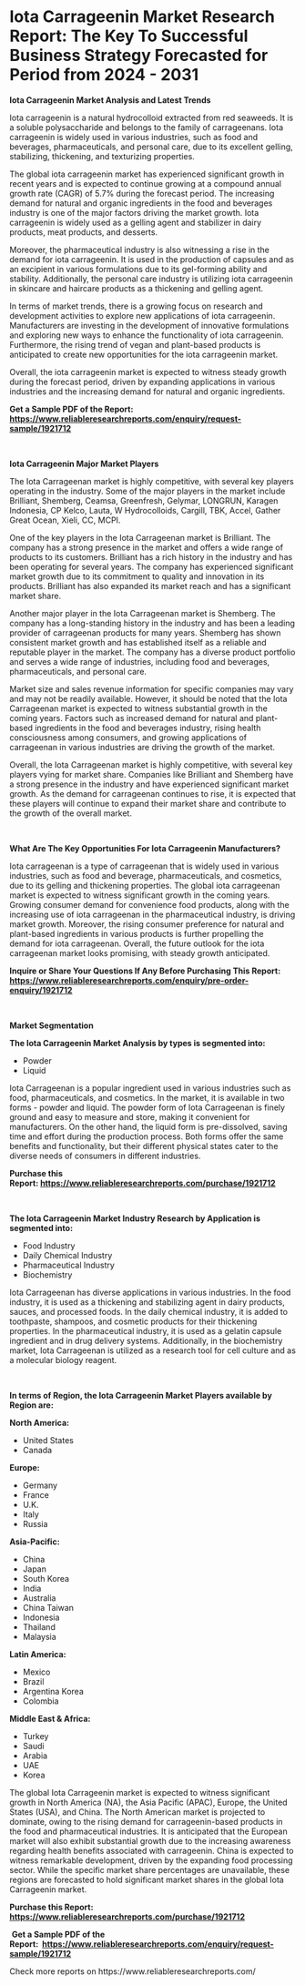 <p><h1>Iota Carrageenin Market Research Report: The Key To Successful Business Strategy Forecasted for Period from 2024 - 2031</h1></p><p><strong>Iota Carrageenin Market Analysis and Latest Trends</strong></p>
<p><p>Iota carrageenin is a natural hydrocolloid extracted from red seaweeds. It is a soluble polysaccharide and belongs to the family of carrageenans. Iota carrageenin is widely used in various industries, such as food and beverages, pharmaceuticals, and personal care, due to its excellent gelling, stabilizing, thickening, and texturizing properties.</p><p>The global iota carrageenin market has experienced significant growth in recent years and is expected to continue growing at a compound annual growth rate (CAGR) of 5.7% during the forecast period. The increasing demand for natural and organic ingredients in the food and beverages industry is one of the major factors driving the market growth. Iota carrageenin is widely used as a gelling agent and stabilizer in dairy products, meat products, and desserts.</p><p>Moreover, the pharmaceutical industry is also witnessing a rise in the demand for iota carrageenin. It is used in the production of capsules and as an excipient in various formulations due to its gel-forming ability and stability. Additionally, the personal care industry is utilizing iota carrageenin in skincare and haircare products as a thickening and gelling agent.</p><p>In terms of market trends, there is a growing focus on research and development activities to explore new applications of iota carrageenin. Manufacturers are investing in the development of innovative formulations and exploring new ways to enhance the functionality of iota carrageenin. Furthermore, the rising trend of vegan and plant-based products is anticipated to create new opportunities for the iota carrageenin market.</p><p>Overall, the iota carrageenin market is expected to witness steady growth during the forecast period, driven by expanding applications in various industries and the increasing demand for natural and organic ingredients.</p></p>
<p><strong>Get a Sample PDF of the Report:&nbsp; <a href="https://www.reliableresearchreports.com/enquiry/request-sample/1921712">https://www.reliableresearchreports.com/enquiry/request-sample/1921712</a></strong></p>
<p>&nbsp;</p>
<p><strong>Iota Carrageenin Major Market Players</strong></p>
<p><p>The Iota Carrageenan market is highly competitive, with several key players operating in the industry. Some of the major players in the market include Brilliant, Shemberg, Ceamsa, Greenfresh, Gelymar, LONGRUN, Karagen Indonesia, CP Kelco, Lauta, W Hydrocolloids, Cargill, TBK, Accel, Gather Great Ocean, Xieli, CC, MCPI.</p><p>One of the key players in the Iota Carrageenan market is Brilliant. The company has a strong presence in the market and offers a wide range of products to its customers. Brilliant has a rich history in the industry and has been operating for several years. The company has experienced significant market growth due to its commitment to quality and innovation in its products. Brilliant has also expanded its market reach and has a significant market share.</p><p>Another major player in the Iota Carrageenan market is Shemberg. The company has a long-standing history in the industry and has been a leading provider of carrageenan products for many years. Shemberg has shown consistent market growth and has established itself as a reliable and reputable player in the market. The company has a diverse product portfolio and serves a wide range of industries, including food and beverages, pharmaceuticals, and personal care.</p><p>Market size and sales revenue information for specific companies may vary and may not be readily available. However, it should be noted that the Iota Carrageenan market is expected to witness substantial growth in the coming years. Factors such as increased demand for natural and plant-based ingredients in the food and beverages industry, rising health consciousness among consumers, and growing applications of carrageenan in various industries are driving the growth of the market.</p><p>Overall, the Iota Carrageenan market is highly competitive, with several key players vying for market share. Companies like Brilliant and Shemberg have a strong presence in the industry and have experienced significant market growth. As the demand for carrageenan continues to rise, it is expected that these players will continue to expand their market share and contribute to the growth of the overall market.</p></p>
<p>&nbsp;</p>
<p><strong>What Are The Key Opportunities For Iota Carrageenin Manufacturers?</strong></p>
<p><p>Iota carrageenan is a type of carrageenan that is widely used in various industries, such as food and beverage, pharmaceuticals, and cosmetics, due to its gelling and thickening properties. The global iota carrageenan market is expected to witness significant growth in the coming years. Growing consumer demand for convenience food products, along with the increasing use of iota carrageenan in the pharmaceutical industry, is driving market growth. Moreover, the rising consumer preference for natural and plant-based ingredients in various products is further propelling the demand for iota carrageenan. Overall, the future outlook for the iota carrageenan market looks promising, with steady growth anticipated.</p></p>
<p><strong>Inquire or Share Your Questions If Any Before Purchasing This Report: <a href="https://www.reliableresearchreports.com/enquiry/pre-order-enquiry/1921712">https://www.reliableresearchreports.com/enquiry/pre-order-enquiry/1921712</a></strong></p>
<p>&nbsp;</p>
<p><strong>Market Segmentation</strong></p>
<p><strong>The Iota Carrageenin Market Analysis by types is segmented into:</strong></p>
<p><ul><li>Powder</li><li>Liquid</li></ul></p>
<p><p>Iota Carrageenan is a popular ingredient used in various industries such as food, pharmaceuticals, and cosmetics. In the market, it is available in two forms - powder and liquid. The powder form of Iota Carrageenan is finely ground and easy to measure and store, making it convenient for manufacturers. On the other hand, the liquid form is pre-dissolved, saving time and effort during the production process. Both forms offer the same benefits and functionality, but their different physical states cater to the diverse needs of consumers in different industries.</p></p>
<p><strong>Purchase this Report:&nbsp;<a href="https://www.reliableresearchreports.com/purchase/1921712">https://www.reliableresearchreports.com/purchase/1921712</a></strong></p>
<p>&nbsp;</p>
<p><strong>The Iota Carrageenin Market Industry Research by Application is segmented into:</strong></p>
<p><ul><li>Food Industry</li><li>Daily Chemical Industry</li><li>Pharmaceutical Industry</li><li>Biochemistry</li></ul></p>
<p><p>Iota Carrageenan has diverse applications in various industries. In the food industry, it is used as a thickening and stabilizing agent in dairy products, sauces, and processed foods. In the daily chemical industry, it is added to toothpaste, shampoos, and cosmetic products for their thickening properties. In the pharmaceutical industry, it is used as a gelatin capsule ingredient and in drug delivery systems. Additionally, in the biochemistry market, Iota Carrageenan is utilized as a research tool for cell culture and as a molecular biology reagent.</p></p>
<p>&nbsp;</p>
<p><strong>In terms of Region, the Iota Carrageenin Market Players available by Region are:</strong></p>
<p>
    <p> <strong> North America: </strong>
        <ul>
            <li>United States</li>
            <li>Canada</li>
        </ul>
        </p> 
    <p> <strong> Europe: </strong>
        <ul>
            <li>Germany</li>
            <li>France</li>
            <li>U.K.</li>
            <li>Italy</li>
            <li>Russia</li>
        </ul>
        </p> 
    <p> <strong> Asia-Pacific: </strong>
        <ul>
            <li>China</li>
            <li>Japan</li>
            <li>South Korea</li>
            <li>India</li>
            <li>Australia</li>
            <li>China Taiwan</li>
            <li>Indonesia</li>
            <li>Thailand</li>
            <li>Malaysia</li>
        </ul>
        </p> 
    <p> <strong> Latin America: </strong>
        <ul>
            <li>Mexico</li>
            <li>Brazil</li>
            <li>Argentina Korea</li>
            <li>Colombia</li>
        </ul>
        </p> 
    <p> <strong> Middle East & Africa: </strong>
        <ul>
            <li>Turkey</li>
            <li>Saudi</li>
            <li>Arabia</li>
            <li>UAE</li>
            <li>Korea</li>
        </ul>
    </p>
    </p>
<p><p>The global Iota Carrageenin market is expected to witness significant growth in North America (NA), the Asia Pacific (APAC), Europe, the United States (USA), and China. The North American market is projected to dominate, owing to the rising demand for carrageenin-based products in the food and pharmaceutical industries. It is anticipated that the European market will also exhibit substantial growth due to the increasing awareness regarding health benefits associated with carrageenin. China is expected to witness remarkable development, driven by the expanding food processing sector. While the specific market share percentages are unavailable, these regions are forecasted to hold significant market shares in the global Iota Carrageenin market.</p></p>
<p><strong>Purchase this Report: <a href="https://www.reliableresearchreports.com/purchase/1921712">https://www.reliableresearchreports.com/purchase/1921712</a></strong></p>
<p>&nbsp;<strong>Get a Sample PDF of the Report:&nbsp;&nbsp;<a href="https://www.reliableresearchreports.com/enquiry/request-sample/1921712">https://www.reliableresearchreports.com/enquiry/request-sample/1921712</a></strong></p>
<p><strong></strong></p>
<p>Check more reports on https://www.reliableresearchreports.com/</p>